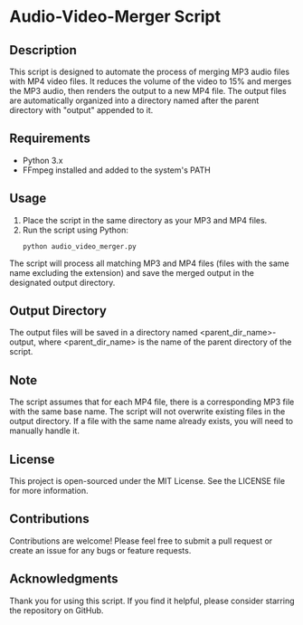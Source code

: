 # Audio-Video-Merger Script

## Description
This script is designed to automate the process of merging MP3 audio files with MP4 video files. It reduces the volume of the video to 15% and merges the MP3 audio, then renders the output to a new MP4 file. The output files are automatically organized into a directory named after the parent directory with "output" appended to it.

## Requirements
- Python 3.x
- FFmpeg installed and added to the system's PATH

## Usage
1. Place the script in the same directory as your MP3 and MP4 files.
2. Run the script using Python:
   ```shell
   python audio_video_merger.py
The script will process all matching MP3 and MP4 files (files with the same name excluding the extension) and save the merged output in the designated output directory.
## Output Directory
The output files will be saved in a directory named <parent_dir_name>-output, where <parent_dir_name> is the name of the parent directory of the script.

## Note
The script assumes that for each MP4 file, there is a corresponding MP3 file with the same base name.
The script will not overwrite existing files in the output directory. If a file with the same name already exists, you will need to manually handle it.
## License
This project is open-sourced under the MIT License. See the LICENSE file for more information.

## Contributions
Contributions are welcome! Please feel free to submit a pull request or create an issue for any bugs or feature requests.

## Acknowledgments
Thank you for using this script. If you find it helpful, please consider starring the repository on GitHub.
